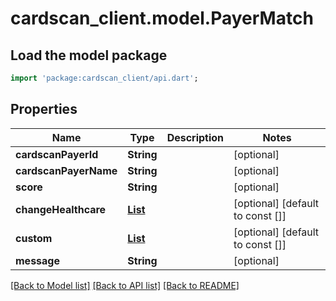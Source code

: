 # cardscan_client.model.PayerMatch

## Load the model package
```dart
import 'package:cardscan_client/api.dart';
```

## Properties
Name | Type | Description | Notes
------------ | ------------- | ------------- | -------------
**cardscanPayerId** | **String** |  | [optional] 
**cardscanPayerName** | **String** |  | [optional] 
**score** | **String** |  | [optional] 
**changeHealthcare** | [**List<CHCPayerRecord>**](CHCPayerRecord.md) |  | [optional] [default to const []]
**custom** | [**List<CustomPayerRecord>**](CustomPayerRecord.md) |  | [optional] [default to const []]
**message** | **String** |  | [optional] 

[[Back to Model list]](../README.md#documentation-for-models) [[Back to API list]](../README.md#documentation-for-api-endpoints) [[Back to README]](../README.md)


